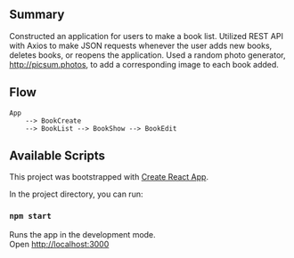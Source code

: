 ## Summary

Constructed an application for users to make a book list. Utilized REST API with Axios to make JSON requests whenever the user adds new books, deletes books, or reopens the application. Used a random photo generator, http://picsum.photos, to add a corresponding image to each book added.

## Flow

    App
        --> BookCreate
        --> BookList --> BookShow --> BookEdit

## Available Scripts

This project was bootstrapped with [Create React App](https://github.com/facebook/create-react-app).

In the project directory, you can run:

### `npm start`

Runs the app in the development mode.\
Open [http://localhost:3000](http://localhost:3000) 
